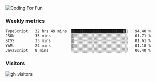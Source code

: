 ![Coding For Fun](https://glitch-art.vercel.app/api/simple?word=<Rise%20/>)

### Weekly metrics

<!--START_SECTION:waka-->

```txt
TypeScript   32 hrs 49 mins  ███████████████████████▓░   94.40 %
JSON         35 mins         ▒░░░░░░░░░░░░░░░░░░░░░░░░   01.71 %
SCSS         33 mins         ▒░░░░░░░░░░░░░░░░░░░░░░░░   01.61 %
YAML         24 mins         ▒░░░░░░░░░░░░░░░░░░░░░░░░   01.18 %
JavaScript   8 mins          ░░░░░░░░░░░░░░░░░░░░░░░░░   00.40 %
```

<!--END_SECTION:waka-->


### Visitors
![gh_visitors](https://profile-counter.glitch.me/okyiww/count.svg)